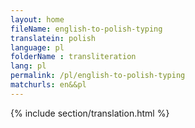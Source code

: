 ```yaml
--- 
layout: home 
fileName: english-to-polish-typing
translatein: polish
language: pl
folderName : transliteration
lang: pl
permalink: /pl/english-to-polish-typing
matchurls: en&&pl
---
```

{% include section/translation.html %}
